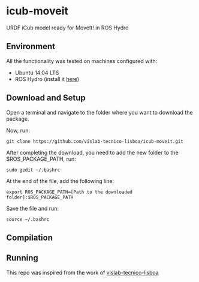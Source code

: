 # icub-moveit

URDF iCub model ready for MoveIt! in ROS Hydro

## Environment

All the functionality was tested on machines configured with:

+ Ubuntu 14.04 LTS
+ ROS Hydro (install it [here](http://wiki.ros.org/hydro/Installation/Ubuntu))

## Download and Setup

Open a terminal and navigate to the folder where you want to download the package.

Now, run:

    git clone https://github.com/vislab-tecnico-lisboa/icub-moveit.git

After completing the download, you need to add the new folder to the $ROS_PACKAGE_PATH, run:

    sudo gedit ~/.bashrc

At the end of the file, add the following line:

    export ROS_PACKAGE_PATH=[Path to the downloaded folder]:$ROS_PACKAGE_PATH
    
Save the file and run:

    source ~/.bashrc

## Compilation



## Running


This repo was inspired from the work of [vislab-tecnico-lisboa](https://github.com/vislab-tecnico-lisboa/icub-moveit.git)
